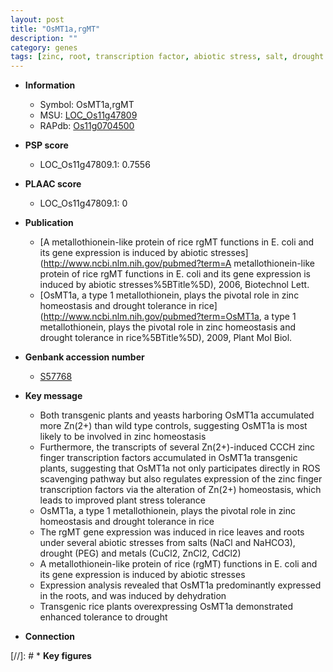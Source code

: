 ```yaml
---
layout: post
title: "OsMT1a,rgMT"
description: ""
category: genes
tags: [zinc, root, transcription factor, abiotic stress, salt, drought tolerance, drought, homeostasis]
---
```


* **Information**  
    + Symbol: OsMT1a,rgMT  
    + MSU: [LOC_Os11g47809](http://rice.plantbiology.msu.edu/cgi-bin/ORF_infopage.cgi?orf=LOC_Os11g47809)  
    + RAPdb: [Os11g0704500](http://rapdb.dna.affrc.go.jp/viewer/gbrowse_details/irgsp1?name=Os11g0704500)  

* **PSP score**  
    + LOC_Os11g47809.1: 0.7556 

* **PLAAC score**  
    + LOC_Os11g47809.1: 0 

* **Publication**  
    + [A metallothionein-like protein of rice rgMT functions in E. coli and its gene expression is induced by abiotic stresses](http://www.ncbi.nlm.nih.gov/pubmed?term=A metallothionein-like protein of rice rgMT functions in E. coli and its gene expression is induced by abiotic stresses%5BTitle%5D), 2006, Biotechnol Lett.
    + [OsMT1a, a type 1 metallothionein, plays the pivotal role in zinc homeostasis and drought tolerance in rice](http://www.ncbi.nlm.nih.gov/pubmed?term=OsMT1a, a type 1 metallothionein, plays the pivotal role in zinc homeostasis and drought tolerance in rice%5BTitle%5D), 2009, Plant Mol Biol.

* **Genbank accession number**  
    + [S57768](http://www.ncbi.nlm.nih.gov/nuccore/S57768)

* **Key message**  
    + Both transgenic plants and yeasts harboring OsMT1a accumulated more Zn(2+) than wild type controls, suggesting OsMT1a is most likely to be involved in zinc homeostasis
    + Furthermore, the transcripts of several Zn(2+)-induced CCCH zinc finger transcription factors accumulated in OsMT1a transgenic plants, suggesting that OsMT1a not only participates directly in ROS scavenging pathway but also regulates expression of the zinc finger transcription factors via the alteration of Zn(2+) homeostasis, which leads to improved plant stress tolerance
    + OsMT1a, a type 1 metallothionein, plays the pivotal role in zinc homeostasis and drought tolerance in rice
    + The rgMT gene expression was induced in rice leaves and roots under several abiotic stresses from salts (NaCl and NaHCO3), drought (PEG) and metals (CuCl2, ZnCl2, CdCl2)
    + A metallothionein-like protein of rice (rgMT) functions in E. coli and its gene expression is induced by abiotic stresses
    + Expression analysis revealed that OsMT1a predominantly expressed in the roots, and was induced by dehydration
    + Transgenic rice plants overexpressing OsMT1a demonstrated enhanced tolerance to drought

* **Connection**  

[//]: # * **Key figures**  


